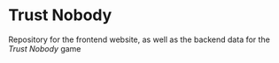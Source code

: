 # Trust Nobody
Repository for the frontend website, as well as the backend data for the _Trust Nobody_ game